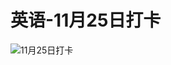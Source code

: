 # 英语-11月25日打卡

![11月25日打卡](https://cdn.jsdelivr.net/gh/ylsislove/image-home/test/20201125234424.jpg)
